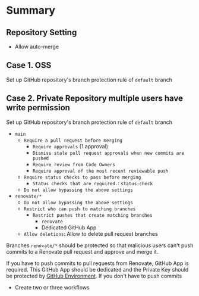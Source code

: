 # Summary

## Repository Setting

- Allow auto-merge

## Case 1. OSS

Set up GitHub repository's branch protection rule of `default` branch

## Case 2. Private Repository multiple users have write permission

Set up GitHub repository's branch protection rule of `default` branch

- `main`
  - `Require a pull request before merging`
    - `Require approvals` (1 approval)
    - `Dismiss stale pull request approvals when new commits are pushed`
    - `Require review from Code Owners`
    - `Require approval of the most recent reviewable push`
  - `Require status checks to pass before merging`
    - `Status checks that are required.`: `status-check`
  - `Do not allow bypassing the above settings`
- `renovate/*` 
  - `Do not allow bypassing the above settings`
  - `Restrict who can push to matching branches`
    - `Restrict pushes that create matching branches`
      - `renovate`
      - Dedicated GitHub App
  - `Allow deletions`: Allow to delete pull request branches

Branches `renovate/*` should be protected so that malicious users can't push commits to a Renovate pull request and approve and merge it.

If you have to push commits to pull requests from Renovate, GitHub App is required.
This GitHub App should be dedicated and the Private Key should be protected by [GitHub Environment](https://docs.github.com/en/actions/deployment/targeting-different-environments/using-environments-for-deployment).
If you don't have to push commits 

- Create two or three workflows
